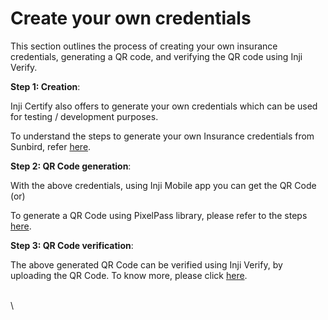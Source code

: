 # Create your own credentials

This section outlines the process of creating your own insurance credentials, generating a QR code, and verifying the QR code using Inji Verify.

**Step 1: Creation**:&#x20;

Inji Certify also offers to generate your own credentials which can be used for testing / development purposes.

To understand the steps to generate your own Insurance credentials from Sunbird, refer [here](https://docs.mosip.io/inji/inji-verify/build-and-deploy/creating-verifiable-credentials-and-generating-qr-codes#steps-to-generate-verifiable-credential).&#x20;

**Step 2: QR Code generation**:

With the above credentials, using Inji Mobile app you can get the QR Code (or)

To generate a QR Code using PixelPass library, please refer to the steps [here](https://docs.mosip.io/inji/inji-verify/build-and-deploy/creating-verifiable-credentials-and-generating-qr-codes#steps-to-generate-qr-code).

**Step 3: QR Code verification**:

The above generated QR Code can be verified using Inji Verify, by uploading the QR Code. To know more, please click [here](https://docs.mosip.io/inji/inji-verify/build-and-deploy/creating-verifiable-credentials-and-generating-qr-codes#steps-to-verify-qr-code).&#x20;

\
\
